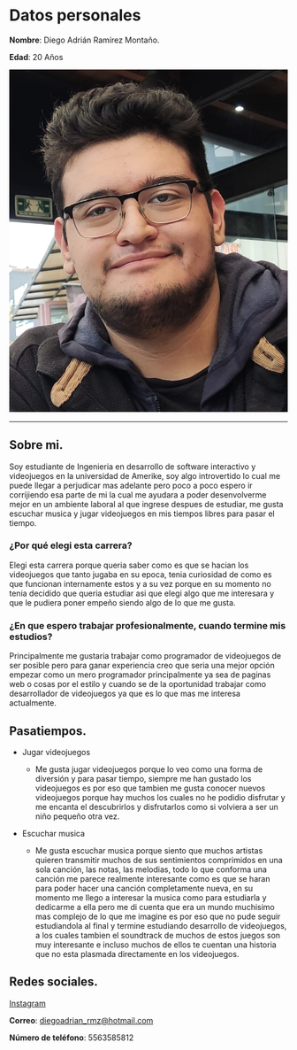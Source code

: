 # Datos personales

**Nombre**: Diego Adrián Ramírez Montaño.

**Edad**: 20 Años

![Yo](/IMG/Yo.jpg)

---

## Sobre mi.

Soy estudiante de Ingenieria en desarrollo de software interactivo y videojuegos en la universidad de Amerike, soy algo introvertido lo cual me puede llegar a perjudicar mas adelante pero poco a poco espero ir corrijiendo esa parte de mi la cual me ayudara a poder desenvolverme mejor en un ambiente laboral al que ingrese despues de estudiar, me gusta escuchar musica y jugar videojuegos en mis tiempos libres para pasar el tiempo.

### ¿Por qué elegi esta carrera?

Elegi esta carrera porque queria saber como es que se hacian los videojuegos que tanto jugaba en su epoca, tenia curiosidad de como es que funcionan internamente estos y a su vez porque en su momento no tenia decidido que queria estudiar asi que elegi algo que me interesara y que le pudiera poner empeño siendo algo de lo que me gusta.

### ¿En que espero trabajar profesionalmente, cuando termine mis estudios?

Principalmente me gustaria trabajar como programador de videojuegos de ser posible pero para ganar experiencia creo que seria una mejor opción empezar como un mero programador principalmente ya sea de paginas web o cosas por el estilo y cuando se de la oportunidad trabajar como desarrollador de videojuegos ya que es lo que mas me interesa actualmente.

## Pasatiempos.

  - Jugar videojuegos
    - Me gusta jugar videojuegos porque lo veo como una forma de diversión y para pasar tiempo, siempre me han gustado los videojuegos es por eso que tambien me gusta conocer nuevos videojuegos porque hay muchos los cuales no he podidio disfrutar y me encanta el descubrirlos y disfrutarlos como si volviera a ser un niño pequeño otra vez.

  - Escuchar musica
    - Me gusta escuchar musica porque siento que muchos artistas quieren transmitir muchos de sus sentimientos comprimidos en una sola canción, las notas, las melodias, todo lo que conforma una canción me parece realmente interesante como es que se haran para poder hacer una canción completamente nueva, en su momento me llego a interesar la musica como para estudiarla y dedicarme a ella pero me di cuenta que era un mundo muchisimo mas complejo de lo que me imagine es por eso que no pude seguir estudiandola al final y termine estudiando desarrollo de videojuegos, a los cuales tambien el soundtrack de muchos de estos juegos son muy interesante e incluso muchos de ellos te cuentan una historia que no esta plasmada directamente en los videojuegos.

## Redes sociales.

[Instagram](https://www.instagram.com/diegoramirezmontano?utm_source=qr&igsh=MWsycTJiZzVmb3licQ==)

**Correo**: diegoadrian_rmz@hotmail.com

**Número de teléfono**: 5563585812
